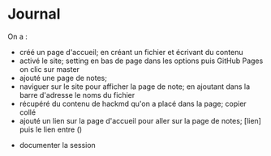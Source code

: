 # Journal

On a :

- créé un page d'accueil; en créant un fichier et écrivant du contenu
- activé le site; setting en bas de page dans les options puis GitHub Pages on clic sur master
- ajouté une page de notes; 
- naviguer sur le site pour afficher la page de note; en ajoutant dans la barre d'adresse le noms du fichier
- récupéré du contenu de hackmd qu'on a placé dans la page; copier collé
- ajouté un lien sur la page d'accueil pour aller sur la page de notes; [lien] puis le lien entre ()

* documenter la session
